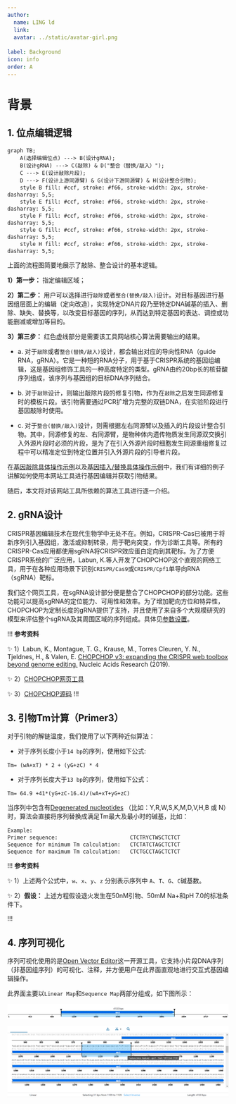 ```yaml
---
author:
  name: LING ld
  link: 
  avatar: ../static/avatar-girl.png

label: Background
icon: info
order: A
---
```


# 背景

## 1. 位点编辑逻辑

```mermaid
graph TB;
	A(选择编辑位点) ---> B(设计gRNA);
	B(设计gRNA) ---> C(敲除) & D("整合（替换/敲入）"); 
	C ---> E(设计敲除片段);
	D ---> F(设计上游同源臂) & G(设计下游同源臂) & H(设计整合引物);
	style B fill: #ccf, stroke: #f66, stroke-width: 2px, stroke-dasharray: 5,5;
	style E fill: #ccf, stroke: #f66, stroke-width: 2px, stroke-dasharray: 5,5;
	style F fill: #ccf, stroke: #f66, stroke-width: 2px, stroke-dasharray: 5,5;
	style G fill: #ccf, stroke: #f66, stroke-width: 2px, stroke-dasharray: 5,5;
	style H fill: #ccf, stroke: #f66, stroke-width: 2px, stroke-dasharray: 5,5;
```

上面的流程图简要地展示了敲除、整合设计的基本逻辑。

**1）第一步：** 指定编辑区域；

**2）第二步：** 用户可以选择进行`敲除`或者`整合(替换/敲入)`设计。对目标基因进行基因组层面上的编辑（定向改造），实现特定DNA片段乃至特定DNA碱基的插入、删除、缺失、替换等，以改变目标基因的序列，从而达到特定基因的表达、调控或功能删减或增加等目的。

**3）第三步：** 红色虚线部分是需要该工具网站核心算法需要输出的结果。

- a. 对于`敲除`或者`整合(替换/敲入)`设计，都会输出对应的导向性RNA（guide RNA，gRNA）。它是一种短的RNA分子，用于基于CRISPR系统的基因组编辑，这是基因组修饰工具的一种高度特定的类型。gRNA由约20bp长的核苷酸序列组成，该序列与基因组的目标DNA序列结合。

- b. 对于`敲除`设计，则输出敲除片段的修复引物，作为在`敲除`之后发生同源修复时的模板片段。该引物需要通过PCR扩增为完整的双链DNA，在实验阶段进行基因敲除时使用。

- c. 对于`整合(替换/敲入)`设计，则需根据左右同源臂以及插入的片段设计整合引物。其中，同源修复的左、右同源臂，是物种体内遗传物质发生同源双交换引入外源片段时必须的片段，是为了在引入外源片段时细胞发生同源重组修复过程中可以精准定位到特定位置并引入外源片段的引导者片段。

在[基因敲除具体操作示例](/instruction/Knock-Out.md)以及[基因插入/替换具体操作示例](/instruction/Knock-Insert.md)中，我们有详细的例子讲解如何使用本网站工具进行基因编辑并获取引物结果。

随后，本文将对该网站工具所依赖的算法工具进行逐一介绍。

## 2. gRNA设计 

CRISPR基因编辑技术在现代生物学中无处不在。例如，CRISPR-Cas已被用于将新序列引入基因组，激活或抑制转录，用于靶向突变，作为诊断工具等。所有的CRISPR-Cas应用都使用sgRNA将CRISPR效应蛋白定向到其靶标。为了方便CRISPR系统的广泛应用，Labun, K.等人开发了CHOPCHOP这个直观的网络工具，用于在各种应用场景下识别`CRISPR/Cas9`或`CRISPR/Cpf1`单导向RNA（sgRNA）靶标。

我们这个网页工具，在sgRNA设计部分便是整合了CHOPCHOP的部分功能。这些功能可以提高sgRNA的定位能力、可用性和效率。为了增加靶向方位和特异性，CHOPCHOP为定制长度的gRNA提供了支持，并且使用了来自多个大规模研究的模型来评估整个sgRNA及其周围区域的序列组成。具体见[参数设置](/instruction/Parameters.md)。

!!! **参考资料**

:sparkles: 1）Labun, K., Montague, T. G., Krause, M., Torres Cleuren, Y. N., Tjeldnes, H., & Valen, E. [CHOPCHOP v3: expanding the CRISPR web toolbox beyond genome editing.](https://academic.oup.com/nar/article/47/W1/W171/5491735) Nucleic Acids Research (2019).

:sparkles: 2）[CHOPCHOP网页工具](http://chopchop.cbu.uib.no/)

:sparkles: 3）[CHOPCHOP源码](https://bitbucket.org/valenlab/chopchop/src/master/)
!!!

## 3. 引物Tm计算（Primer3）

对于引物的解链温度，我们使用了以下两种近似算法：

* 对于序列长度小于`14 bp`的序列，使用如下公式:

```
Tm= (wA+xT) * 2 + (yG+zC) * 4
```

* 对于序列长度大于`13 bp`的序列，使用如下公式：

```
Tm= 64.9 +41*(yG+zC-16.4)/(wA+xT+yG+zC)
```

当序列中包含有[Degenerated nucleotides](http://www.bioinformatics.org/sms/iupac.html) （比如：Y,R,W,S,K,M,D,V,H,B 或 N）时，算法会直接将序列替换成满足Tm最大及最小时的碱基，比如：

```
Example:
Primer sequence:                       CTCTRYCTWSCTCTCT
Sequence for minimum Tm calculation:   CTCTATCTAGCTCTCT
Sequence for maximum Tm calculation:   CTCTGCCTAGCTCTCT
```

!!! **参考资料**

:sparkles: 1）上述两个公式中，`w`、`x`、`y`、`z` 分别表示序列中 `A`、`T`、`G`、`C`碱基数。

:sparkles: 2）**假设：** 上述方程假设退火发生在50nM引物、50mM Na+和pH 7.0的标准条件下。

!!!

## 4. 序列可视化

序列可视化使用的是[Open Vector Editor](https://github.com/TeselaGen/openVectorEditor)这一开源工具，它支持小片段DNA序列（非基因组序列）的可视化、注释，并方便用户在此界面直观地进行交互式基因编辑操作。

此界面主要以`Linear Map`和`Sequence Map`两部分组成，如下图所示：

![Linear Map：以线性矩形、线性箭头、文字等信息展示DNA序列中被注释的功能片段。](../static/linear-map.png)


![Sequence Map：将DNA序列展示到具体碱基对级别。](../static/sequence-map.png)
